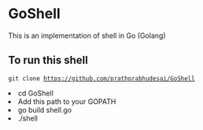 # GoShell
This is an implementation of shell in Go (Golang)

## To run this shell

<code>git clone https://github.com/prathprabhudesai/GoShell</code>
<li>cd GoShell</li>
<li>Add this path to your GOPATH</li>
<li>go build shell.go</li>
<li>./shell</li>

